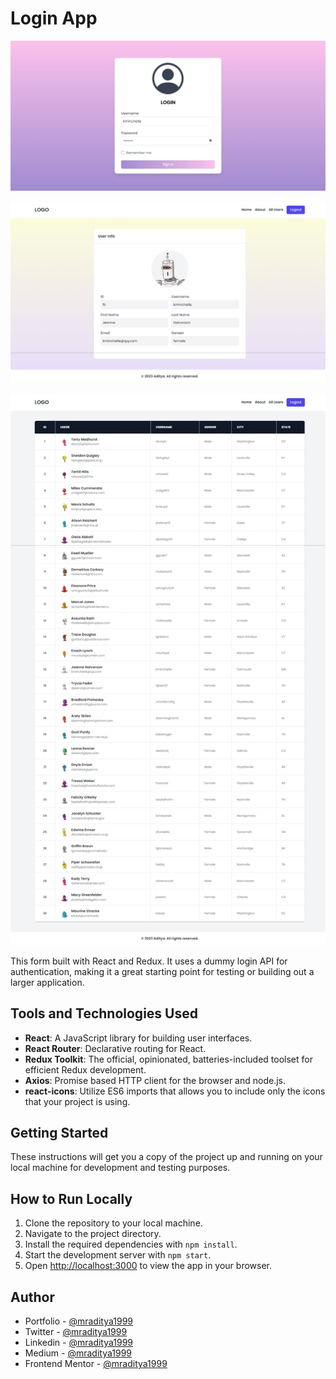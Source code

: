 # Login App

[![Login App](./design/26-login-form-1.jpeg)](https://react-26-login-app.netlify.app)

[![Login App](./design/26-login-form-2.jpeg)](https://react-26-login-app.netlify.app)

[![Login App](./design/26-login-form-3.jpeg)](https://react-26-login-app.netlify.app)

This form built with React and Redux. It uses a dummy login API for authentication, making it a great starting point for testing or building out a larger application.

## Tools and Technologies Used

- **React**: A JavaScript library for building user interfaces.
- **React Router**: Declarative routing for React.
- **Redux Toolkit**: The official, opinionated, batteries-included toolset for efficient Redux development.
- **Axios**: Promise based HTTP client for the browser and node.js.
- **react-icons**: Utilize ES6 imports that allows you to include only the icons that your project is using.

## Getting Started

These instructions will get you a copy of the project up and running on your local machine for development and testing purposes.

## How to Run Locally

1. Clone the repository to your local machine.
2. Navigate to the project directory.
3. Install the required dependencies with `npm install`.
4. Start the development server with `npm start`.
5. Open [http://localhost:3000](http://localhost:3000) to view the app in your browser.

## Author

- Portfolio - [@mraditya1999](https://www.adityayadav.live)
- Twitter - [@mraditya1999](https://twitter.com/mraditya1999)
- Linkedin - [@mraditya1999](https://www.linkedin.com/in/mraditya1999/)
- Medium - [@mraditya1999](https://medium.com/@mraditya1999)
- Frontend Mentor - [@mraditya1999](https://www.frontendmentor.io/profile/Aditya-oss-creator)
